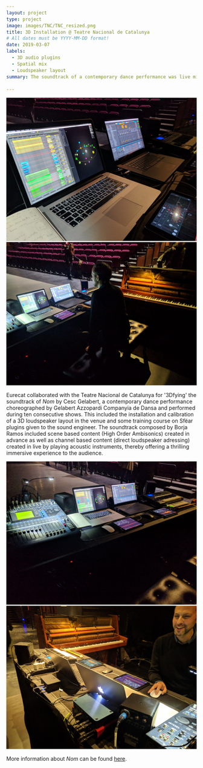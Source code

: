 ```yaml
---
layout: project
type: project
image: images/TNC/TNC_resized.png
title: 3D Installation @ Teatre Nacional de Catalunya
# All dates must be YYYY-MM-DD format!
date: 2019-03-07
labels:
  - 3D audio plugins
  - Spatial mix
  - Loudspeaker layout
summary: The soundtrack of a contemporary dance performance was live mixed in 3D with the help of Sfëar plugins and a 3D loudspeaker layout.

---
```


<div class="ui medium images">
  <img class="ui image" src="/images/TNC/TNC1.jpg">
  <img class="ui image" src="/images/TNC/TNC2.jpg">
</div>

Eurecat collaborated with the Teatre Nacional de Catalunya for '3Dfying' the soundtrack of *Nom* by Cesc Gelabert, a contemporary dance performance choreographed by Gelabert Azzopardi Companyia de Dansa and performed during ten consecutive shows. This included the installation and calibration of a 3D loudspeaker layout in the venue and some training course on Sfëar plugins given to the sound engineer. The soundtrack composed by Borja Ramos included scene based content (High Order Ambisonics) created in advance as well as channel based content (direct loudspeaker adressing) created in live by playing acoustic instruments, thereby offering a thrilling immersive experience to the audience.

<div class="ui medium images">
  <img class="ui image" src="/images/TNC/TNC3.jpg">
  <img class="ui image" src="/images/TNC/TNC4.jpg">
</div>

More information about *Nom* can be found [here](https://www.tnc.cat/es/nom).<br /><br />
